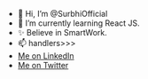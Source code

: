 - 👋 Hi, I’m @SurbhiOfficial
- 🌱 I’m currently learning React JS.
- ✨ Believe in SmartWork.
- 📫 handlers>>>
  <li><a href="https://www.linkedin.com/in/surbhi-official-15a90a1b1/ ">Me on LinkedIn</a></li>
  <li><a href="https://twitter.com/Surbhi32582033 ">Me on Twitter</a></li>



<!---
SurbhiOfficial/SurbhiOfficial is a ✨ special ✨ repository because its `README.md` (this file) appears on your GitHub profile.
You can click the Preview link to take a look at your changes.
--->
